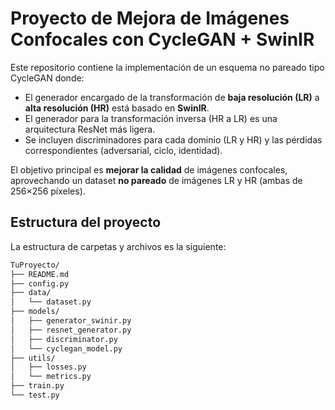 # Proyecto de Mejora de Imágenes Confocales con CycleGAN + SwinIR

Este repositorio contiene la implementación de un esquema no pareado tipo CycleGAN donde:
- El generador encargado de la transformación de **baja resolución (LR)** a **alta resolución (HR)** está basado en **SwinIR**.
- El generador para la transformación inversa (HR a LR) es una arquitectura ResNet más ligera.
- Se incluyen discriminadores para cada dominio (LR y HR) y las pérdidas correspondientes (adversarial, ciclo, identidad).

El objetivo principal es **mejorar la calidad** de imágenes confocales, aprovechando un dataset **no pareado** de imágenes LR y HR (ambas de 256×256 píxeles).

## Estructura del proyecto

La estructura de carpetas y archivos es la siguiente:

```bash
TuProyecto/
├── README.md
├── config.py
├── data/
│   └── dataset.py
├── models/
│   ├── generator_swinir.py
│   ├── resnet_generator.py
│   ├── discriminator.py
│   └── cyclegan_model.py
├── utils/
│   ├── losses.py
│   └── metrics.py
├── train.py
└── test.py
